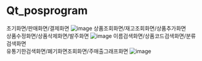 # Qt_posprogram
초기화면/판매화면/결제화면
![image](https://user-images.githubusercontent.com/95518178/166154355-61f52d72-602a-48fe-9d3e-13087b29430a.png)
상품조회화면/재고조회화면/상품추가화면   
상품수정화면/상품삭제화면/발주화면
![image](https://user-images.githubusercontent.com/95518178/166154371-0ec1e56f-46d4-49ba-8ea1-0aa73abfde29.png)
이름검색화면/상품코드검색화면/분류검색화면   
유통기한검색화면/폐기화면조회화면/주매출그래프화면
![image](https://user-images.githubusercontent.com/95518178/166154377-3afa08f6-313c-434c-8025-6e9077de7c89.png)

